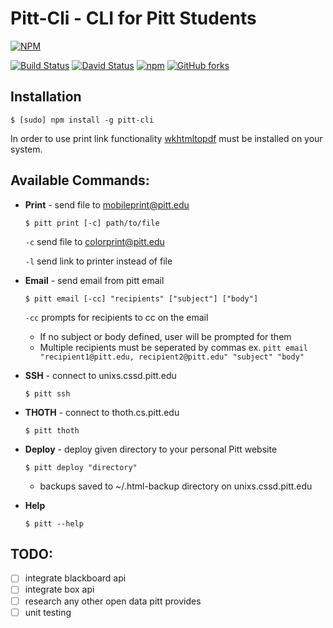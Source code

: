 # Pitt-Cli - CLI for Pitt Students

[![NPM](https://nodei.co/npm/pitt-cli.png?downloads=true&downloadRank=true&stars=true)](https://nodei.co/npm/pitt-cli/)

[![Build Status](https://travis-ci.org/djm158/pitt-cli.svg?branch=master)](https://travis-ci.org/djm158/pitt-cli)
[![David Status](https://david-dm.org/djm158/pitt-cli.svg)](https://david-dm.org/djm158/pitt-cli)
[![npm](https://img.shields.io/npm/dt/pitt-cli.svg)](https://www.npmjs.com/package/pitt-cli)
[![GitHub forks](https://img.shields.io/github/forks/djm158/pitt-cli.svg?label=Fork)](https://github.com/djm158/pitt-cli#fork-destination-box)


## Installation

```console
$ [sudo] npm install -g pitt-cli
```

In order to use print link functionality [wkhtmltopdf](https://wkhtmltopdf.org/) must be installed on your system.

## Available Commands:

- **Print** - send file to mobileprint@pitt.edu
  
  ```console
  $ pitt print [-c] path/to/file
  ```
  
  `-c` send file to colorprint@pitt.edu

  `-l` send link to printer instead of file
  
- **Email** - send email from pitt email

  ```console
  $ pitt email [-cc] "recipients" ["subject"] ["body"]
  ```
  
  `-cc` prompts for recipients to cc on the email

  * If no subject or body defined, user will be prompted for them
  * Multiple recipients must be seperated by commas ex. `pitt email "recipient1@pitt.edu, recipient2@pitt.edu" "subject" "body"`

- **SSH** - connect to unixs.cssd.pitt.edu

  ```console
  $ pitt ssh
  ```
  
- **THOTH** - connect to thoth.cs.pitt.edu

  ```console
  $ pitt thoth
  ```

- **Deploy** - deploy given directory to your personal Pitt website

  ```console
  $ pitt deploy "directory"
  ```
  
    * backups saved to ~/.html-backup directory on unixs.cssd.pitt.edu
  
- **Help**

  ```console
  $ pitt --help
  ```


## TODO:
- [ ] integrate blackboard api
- [ ] integrate box api
- [ ] research any other open data pitt provides
- [ ] unit testing
